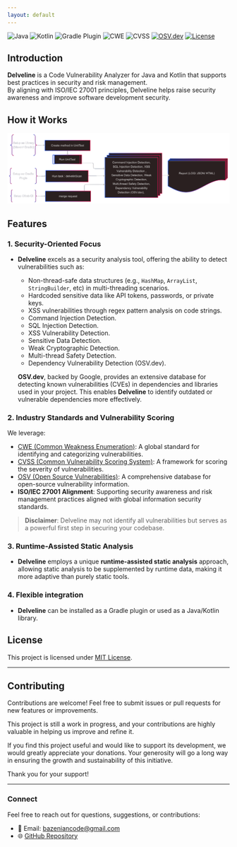 ```yaml
---
layout: default
---
```


![Java](https://img.shields.io/badge/Java-8+-blue?logo=java) ![Kotlin](https://img.shields.io/badge/Kotlin-1.5+-blueviolet?logo=kotlin) ![Gradle Plugin](https://img.shields.io/badge/Gradle-Plugin-brightgreen?logo=gradle) ![CWE](https://img.shields.io/badge/CWE-Standards-orange) ![CVSS](https://img.shields.io/badge/CVSS-Severity-red)
[![OSV.dev](https://img.shields.io/badge/OSV.dev-Vulnerability%20Database-blue)](https://google.github.io/osv.dev/)
[![License](https://img.shields.io/badge/license-MIT-green)](LICENSE) 

## **Introduction**

**Delveline** is a Code Vulnerability Analyzer for Java and Kotlin that supports best practices in security and risk management.  
By aligning with ISO/IEC 27001 principles, Delveline helps raise security awareness and improve software development security.

## **How it Works**

![delvelin process](assets/img/delvelin-diagram-transparent.png?raw=true)

## Features

### **1. Security-Oriented Focus**
- **Delveline** excels as a security analysis tool, offering the ability to detect vulnerabilities such as:
    - Non-thread-safe data structures (e.g., `HashMap`, `ArrayList`, `StringBuilder`, etc) in multi-threading scenarios.
    - Hardcoded sensitive data like API tokens, passwords, or private keys.
    - XSS vulnerabilities through regex pattern analysis on code strings.
    - Command Injection Detection.
    - SQL Injection Detection.
    - XSS Vulnerability Detection.
    - Sensitive Data Detection.
    - Weak Cryptographic Detection.
    - Multi-thread Safety Detection.
    - Dependency Vulnerability Detection (OSV.dev).

  **OSV.dev**, backed by Google, provides an extensive database for detecting known vulnerabilities (CVEs) in dependencies and libraries used in your project. This enables **Delveline** to identify outdated or vulnerable dependencies more effectively.

### **2. Industry Standards and Vulnerability Scoring**
We leverage:
- [CWE (Common Weakness Enumeration)](https://cwe.mitre.org/data/slices/699.html): A global standard for identifying and categorizing vulnerabilities.
- [CVSS (Common Vulnerability Scoring System)](https://www.first.org/cvss/calculator/3.0): A framework for scoring the severity of vulnerabilities.
- [OSV (Open Source Vulnerabilities)](https://google.github.io/osv.dev/): A comprehensive database for open-source vulnerability information.
- **ISO/IEC 27001 Alignment**: Supporting security awareness and risk management practices aligned with global information security standards.

> **Disclaimer**: Delveline may not identify all vulnerabilities but serves as a powerful first step in securing your codebase.


### **3. Runtime-Assisted Static Analysis**
- **Delveline** employs a unique **runtime-assisted static analysis** approach, allowing static analysis to be supplemented by runtime data, making it more adaptive than purely static tools.

### **4. Flexible integration**
- **Delveline** can be installed as a Gradle plugin or used as a Java/Kotlin library.


## **License**
This project is licensed under [MIT License](LICENSE).

---

## **Contributing**
Contributions are welcome! Feel free to submit issues or pull requests for new features or improvements.

This project is still a work in progress, and your contributions are highly valuable in helping us improve and refine it.

If you find this project useful and would like to support its development, we would greatly appreciate your donations. Your generosity will go a long way in ensuring the growth and sustainability of this initiative.

Thank you for your support!

---

### **Connect**
Feel free to reach out for questions, suggestions, or contributions:
- 📧 Email: bazeniancode@gmail.com
- 🌐 [GitHub Repository](https://github.com/hangga/delvelin)

